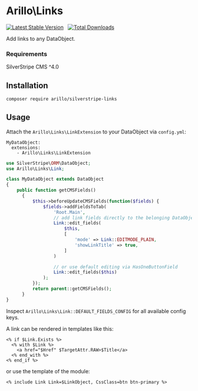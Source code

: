 # Arillo\Links

[![Latest Stable Version](https://poser.pugx.org/arillo/silverstripe-links/v/stable?format=flat)](https://packagist.org/packages/arillo/silverstripe-links)
&nbsp;
[![Total Downloads](https://poser.pugx.org/arillo/silverstripe-links/downloads?format=flat)](https://packagist.org/packages/arillo/silverstripe-links)

Add links to any DataObject.

### Requirements

SilverStripe CMS ^4.0

## Installation

```bash
composer require arillo/silverstripe-links
```

## Usage

Attach the `Arillo\Links\LinkExtension` to your DataObject via `config.yml`:

```
MyDataObject:
  extensions:
    - Arillo\Links\LinkExtension
```

```php
use SilverStripe\ORM\DataObject;
use Arillo\Links\Link;

class MyDataObject extends DataObject
{
    public function getCMSFields()
      {
          $this->beforeUpdateCMSFields(function($fields) {
              $fields->addFieldsToTab(
                  'Root.Main',
                  // add link fields directly to the belonging DataObject.
                  Link::edit_fields(
                      $this,
                      [
                          'mode' => Link::EDITMODE_PLAIN,
                          'showLinkTitle' => true,
                      ]
                  )

                  // or use default editing via HasOneButtonField
                  Link::edit_fields($this)
              );
          });
          return parent::getCMSFields();
      }
}
```

Inspect `Arillo\Links\Link::DEFAULT_FIELDS_CONFIG` for all available config keys.

A link can be rendered in templates like this:

```
<% if $Link.Exists %>
  <% with $Link %>
    <a href="$Href" $TargetAttr.RAW>$Title</a>
  <% end_with %>
<% end_if %>
```

or use the template of the module:

```
<% include Link Link=$LinkObject, CssClass=btn btn-primary %>
```
